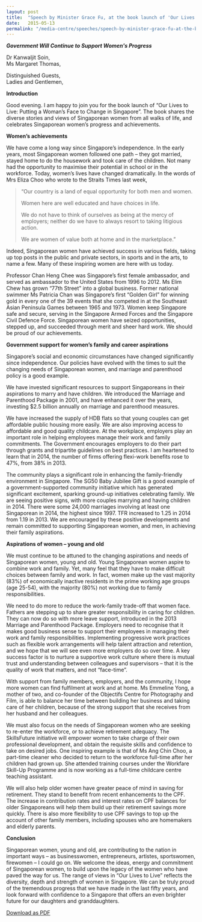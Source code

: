 ```yaml
---
layout: post
title:  "Speech by Minister Grace Fu, at the book launch of 'Our Lives to Live: Putting a Woman's Face to Change in Singapore'"
date:   2015-05-13
permalink: "/media-centre/speeches/speech-by-minister-grace-fu-at-the-book-launch-of-'our-lives-to-live-putting-a-woman's-face-to-change-in-singapore'-on-13-may-2015"
---
```


_**Government Will Continue to Support Women's Progress**_

Dr Kanwaljit Soin,  
Ms Margaret Thomas,

Distinguished Guests,  
Ladies and Gentlemen,

**Introduction**

Good evening.  I am happy to join you for the book launch of “Our Lives to Live: Putting a Woman’s Face to Change in Singapore”. The book shares the diverse stories and views of Singaporean women from all walks of life, and celebrates Singaporean women’s progress and achievements.

**Women’s achievements**

We have come a long way since Singapore’s independence.  In the early years, most Singaporean women followed one path – they got married, stayed home to do the housework and took care of the children. Not many had the opportunity to maximise their potential in school or in the workforce.  Today, women’s lives have changed dramatically.  In the words of Mrs Eliza Choo who wrote to the Straits Times last week,

> “Our country is a land of equal opportunity for both men and women.
>
> Women here are well educated and have choices in life.
>
> We do not have to think of ourselves as being at the mercy of employers; neither do we have to always resort to taking litigious action.
>
> We are women of value both at home and in the marketplace.”

Indeed, Singaporean women have achieved success in various fields, taking up top posts in the public and private sectors, in sports and in the arts, to name a few.  Many of these inspiring women are here with us today.

Professor Chan Heng Chee was Singapore’s first female ambassador, and served as ambassador to the United States from 1996 to 2012.  Ms Elim Chew has grown “77th Street” into a global business.  Former national swimmer Ms Patricia Chan was Singapore’s first “Golden Girl” for winning gold in every one of the 39 events that she competed in at the Southeast Asian Peninsula Games between 1965 and 1973.  Women keep Singapore safe and secure, serving in the Singapore Armed Forces and the Singapore Civil Defence Force.  Singaporean women have seized opportunities, stepped up, and succeeded through merit and sheer hard work.  We should be proud of our achievements.

**Government support for women’s family and career aspirations**

Singapore’s social and economic circumstances have changed significantly since independence.  Our policies have evolved with the times to suit the changing needs of Singaporean women, and marriage and parenthood policy is a good example.

We have invested significant resources to support Singaporeans in their aspirations to marry and have children.  We introduced the Marriage and Parenthood Package in 2001, and have enhanced it over the years, investing $2.5 billion annually on marriage and parenthood measures.

We have increased the supply of HDB flats so that young couples can get affordable public housing more easily.  We are also improving access to affordable and good quality childcare.  At the workplace, employers play an important role in helping employees manage their work and family commitments.  The Government encourages employers to do their part through grants and tripartite guidelines on best practices. I am heartened to learn that in 2014, the number of firms offering flexi-work benefits rose to 47%, from 38% in 2013.

The community plays a significant role in enhancing the family-friendly environment in Singapore.  The SG50 Baby Jubilee Gift is a good example of a government-supported community initiative which has generated significant excitement, sparking ground-up initiatives celebrating family.  We are seeing positive signs, with more couples marrying and having children in 2014.  There were some 24,000 marriages involving at least one Singaporean in 2014, the highest since 1997.  TFR increased to 1.25 in 2014 from 1.19 in 2013.  We are encouraged by these positive developments and remain committed to supporting Singaporean women, and men, in achieving their family aspirations.

**Aspirations of women – young and old**

We must continue to be attuned to the changing aspirations and needs of Singaporean women, young and old.  Young Singaporean women aspire to combine work and family.  Yet, many feel that they have to make difficult choices between family and work.  In fact, women make up the vast majority (83%) of economically inactive residents in the prime working age groups (age 25-54), with the majority (80%) not working due to family responsibilities.

We need to do more to reduce the work-family trade-off that women face.  Fathers are stepping up to share greater responsibility in caring for children.  They can now do so with more leave support, introduced in the 2013 Marriage and Parenthood Package.  Employers need to recognise that it makes good business sense to support their employees in managing their work and family responsibilities.  Implementing progressive work practices such as flexible work arrangements will help talent attraction and retention, and we hope that we will see even more employers do so over time.  A key success factor is to nurture a supportive work culture where there is mutual trust and understanding between colleagues and supervisors – that it is the quality of work that matters, and not “face-time”.

With support from family members, employers, and the community, I hope more women can find fulfilment at work and at home.  Ms Emmeline Yong, a mother of two, and co-founder of the Objectifs Centre for Photography and Film, is able to balance her time between building her business and taking care of her children, because of the strong support that she receives from her husband and her colleagues.

We must also focus on the needs of Singaporean women who are seeking to re-enter the workforce, or to achieve retirement adequacy.  The SkillsFuture initiative will empower women to take charge of their own professional development, and obtain the requisite skills and confidence to take on desired jobs.  One inspiring example is that of Ms Ang Chin Choo, a part-time cleaner who decided to return to the workforce full-time after her children had grown up. She attended training courses under the Workfare Skill-Up Programme and is now working as a full-time childcare centre teaching assistant.  

We will also help older women have greater peace of mind in saving for retirement.  They stand to benefit from recent enhancements to the CPF.  The increase in contribution rates and interest rates on CPF balances for older Singaporeans will help them build up their retirement savings more quickly.  There is also more flexibility to use CPF savings to top up the account of other family members, including spouses who are homemakers and elderly parents.    

**Conclusion**  

Singaporean women, young and old, are contributing to the nation in important ways – as businesswomen, entrepreneurs, artistes, sportswomen, firewomen – I could go on. We welcome the ideas, energy and commitment of Singaporean women, to build upon the legacy of the women who have paved the way for us. The range of views in “Our Lives to Live” reflects the diversity, depth and strength of women in Singapore.  We can be truly proud of the tremendous progress that we have made in the last fifty years, and look forward with confidence to a Singapore that offers an even brighter future for our daughters and granddaughters.

[Download as PDF](https://github.com/isomerpages/isomerpages-stratgroup/raw/master/images/Speeches/speech-by-minister-grace-fu-at-the-book-launch-of-our-lives-to-live-putting-a-woman's-face-to-change-in-singapore-on-13-may-2015.pdf)
